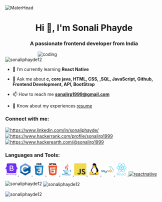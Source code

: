 ![MaterHead](https://www.outsystems.com/blog/-/media/images/blog/posts/what-does-a-software-developer-do/what-does-a-software-developer-do_header.png?updated=20220111091839)
<h1 align="center">Hi 👋, I'm Sonali Phayde</h1>
<h3 align="center">A passionate frontend developer from India</h3>
 <img align="right" alt="coding" width="400" src="https://encrypted-tbn0.gstatic.com/images?q=tbn:ANd9GcQsGc9AltzgXeDCjCjGgEHDrieosWwdkKL5xA&usqp=CAU"
<p align="left"> <img src="https://komarev.com/ghpvc/?username=sonaliphayde12&label=Profile%20views&color=0e75b6&style=flat" alt="sonaliphayde12" /> </p>

- 🌱 I’m currently learning **React Native**

- 💬 Ask me about **c, core java, HTML, CSS, ,SQL, JavaScript, Github, Frontend Development, API, BootStrap**

- 📫 How to reach me **sonalirp1999@gmail.com**

- 📄 Know about my experiences  [resume](https://drive.google.com/file/d/1w2NftDYb7AlX5Ek2H-kHsGCisYG-XGCU/view?usp=sharing)

<h3 align="left">Connect with me:</h3>
<p align="left">
<a href="https://linkedin.com/in/https://www.linkedin.com/in/sonaliphayde/" target="blank"><img align="center" src="https://raw.githubusercontent.com/rahuldkjain/github-profile-readme-generator/master/src/images/icons/Social/linked-in-alt.svg" alt="https://www.linkedin.com/in/sonaliphayde/" height="30" width="40" /></a>
<a href="https://www.hackerrank.com/https://www.hackerrank.com/profile/sonalirp1999" target="blank"><img align="center" src="https://raw.githubusercontent.com/rahuldkjain/github-profile-readme-generator/master/src/images/icons/Social/hackerrank.svg" alt="https://www.hackerrank.com/profile/sonalirp1999" height="30" width="40" /></a>
<a href="https://www.hackerearth.com/https://www.hackerearth.com/@sonalirp1999" target="blank"><img align="center" src="https://raw.githubusercontent.com/rahuldkjain/github-profile-readme-generator/master/src/images/icons/Social/hackerearth.svg" alt="https://www.hackerearth.com/@sonalirp1999" height="30" width="40" /></a>
</p>

<h3 align="left">Languages and Tools:</h3>
<p align="left"> <a href="https://getbootstrap.com" target="_blank" rel="noreferrer"> <img src="https://raw.githubusercontent.com/devicons/devicon/master/icons/bootstrap/bootstrap-plain-wordmark.svg" alt="bootstrap" width="40" height="40"/> </a> <a href="https://www.cprogramming.com/" target="_blank" rel="noreferrer"> <img src="https://raw.githubusercontent.com/devicons/devicon/master/icons/c/c-original.svg" alt="c" width="40" height="40"/> </a> <a href="https://www.w3schools.com/css/" target="_blank" rel="noreferrer"> <img src="https://raw.githubusercontent.com/devicons/devicon/master/icons/css3/css3-original-wordmark.svg" alt="css3" width="40" height="40"/> </a> <a href="https://www.w3.org/html/" target="_blank" rel="noreferrer"> <img src="https://raw.githubusercontent.com/devicons/devicon/master/icons/html5/html5-original-wordmark.svg" alt="html5" width="40" height="40"/> </a> <a href="https://www.java.com" target="_blank" rel="noreferrer"> <img src="https://raw.githubusercontent.com/devicons/devicon/master/icons/java/java-original.svg" alt="java" width="40" height="40"/> </a> <a href="https://developer.mozilla.org/en-US/docs/Web/JavaScript" target="_blank" rel="noreferrer"> <img src="https://raw.githubusercontent.com/devicons/devicon/master/icons/javascript/javascript-original.svg" alt="javascript" width="40" height="40"/> </a> <a href="https://www.linux.org/" target="_blank" rel="noreferrer"> <img src="https://raw.githubusercontent.com/devicons/devicon/master/icons/linux/linux-original.svg" alt="linux" width="40" height="40"/> </a> <a href="https://www.mysql.com/" target="_blank" rel="noreferrer"> <img src="https://raw.githubusercontent.com/devicons/devicon/master/icons/mysql/mysql-original-wordmark.svg" alt="mysql" width="40" height="40"/> </a> <a href="https://reactjs.org/" target="_blank" rel="noreferrer"> <img src="https://raw.githubusercontent.com/devicons/devicon/master/icons/react/react-original-wordmark.svg" alt="react" width="40" height="40"/> </a> <a href="https://reactnative.dev/" target="_blank" rel="noreferrer"> <img src="https://reactnative.dev/img/header_logo.svg" alt="reactnative" width="40" height="40"/> </a> </p>

<p><img align="left" src="https://github-readme-stats.vercel.app/api/top-langs?username=sonaliphayde12&show_icons=true&locale=en&layout=compact" alt="sonaliphayde12" /></p>

<p>&nbsp;<img align="center" src="https://github-readme-stats.vercel.app/api?username=sonaliphayde12&show_icons=true&locale=en" alt="sonaliphayde12" /></p>

<p><img align="center" src="https://github-readme-streak-stats.herokuapp.com/?user=sonaliphayde12&" alt="sonaliphayde12" /></p>
